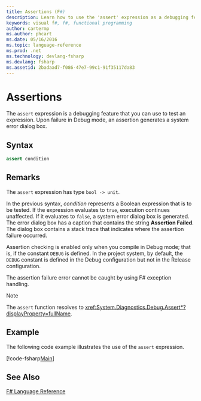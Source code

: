 ```yaml
---
title: Assertions (F#)
description: Learn how to use the 'assert' expression as a debugging feature for testing expressions in the F# programming language.
keywords: visual f#, f#, functional programming
author: cartermp
ms.author: phcart
ms.date: 05/16/2016
ms.topic: language-reference
ms.prod: .net
ms.technology: devlang-fsharp
ms.devlang: fsharp
ms.assetid: 2badaad7-f086-47e7-99c1-91f35117da83 
---
```


# Assertions

The `assert` expression is a debugging feature that you can use to test an expression. Upon failure in Debug mode, an assertion generates a system error dialog box.

## Syntax

```fsharp
assert condition
```

## Remarks

The `assert` expression has type `bool -> unit`.

In the previous syntax, *condition* represents a Boolean expression that is to be tested. If the expression evaluates to `true`, execution continues unaffected. If it evaluates to `false`, a system error dialog box is generated. The error dialog box has a caption that contains the string **Assertion Failed**. The dialog box contains a stack trace that indicates where the assertion failure occurred.

Assertion checking is enabled only when you compile in Debug mode; that is, if the constant `DEBUG` is defined. In the project system, by default, the `DEBUG` constant is defined in the Debug configuration but not in the Release configuration.

The assertion failure error cannot be caught by using F# exception handling.

>[!NOTE]
The `assert` function resolves to <xref:System.Diagnostics.Debug.Assert*?displayProperty=fullName>.

## Example

The following code example illustrates the use of the `assert` expression.

[!code-fsharp[Main](../../../samples/snippets/fsharp/lang-ref-2/snippet5401.fs)]
    
## See Also

[F# Language Reference](index.md)
